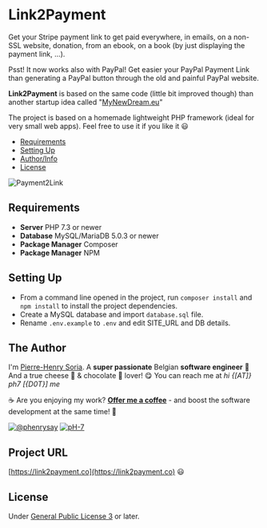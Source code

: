 # Link2Payment

Get your Stripe payment link to get paid everywhere, in emails, on a non-SSL website, donation, from an ebook, on a book (by just displaying the payment link, ...).

Psst! It now works also with PayPal! Get easier your PayPal Payment Link than generating a PayPal button through the old and painful PayPal website.

**Link2Payment** is based on the same code (little bit improved though) than another startup idea called "[MyNewDream.eu](https://github.com/pH-7/MyDreamLife.eu)"

The project is based on a homemade lightweight PHP framework (ideal for very small web apps). Feel free to use it if you like it :smiley:

- [Requirements](#requirements)
- [Setting Up](#setting-up)
- [Author/Info](#the-author)
- [License](#license)

![Payment2Link](screenshots/Stripe-Payment-Link-Link2Payment.png)


## Requirements

* **Server** PHP 7.3 or newer
* **Database** MySQL/MariaDB 5.0.3 or newer
* **Package Manager** Composer
* **Package Manager** NPM

## Setting Up

* From a command line opened in the project, run `composer install` and `npm install` to install the project dependencies.
* Create a MySQL database and import `database.sql` file.
* Rename `.env.example` to `.env` and edit SITE_URL and DB details.


## The Author

I'm [Pierre-Henry Soria](https://ph7.me). A **super passionate** Belgian **software engineer** 🤗 And a true cheese 🧀 & chocolate 🍫 lover! 😋 You can reach me at *hi {[AT]} ph7 [{D0T}] me*

️☕️ Are you enjoying my work? **[Offer me a coffee](https://ko-fi.com/phenry)** - and boost the software development at the same time! 💪

[![@phenrysay](https://img.shields.io/badge/Twitter-1DA1F2?style=for-the-badge&logo=twitter&logoColor=white)](https://twitter.com/phenrysay "Follow Me on Twitter") [![pH-7](https://img.shields.io/badge/GitHub-100000?style=for-the-badge&logo=github&logoColor=white)](https://github.com/pH-7 "Follow Me on GitHub")


## Project URL

[https://link2payment.co](https://link2payment.co) :smiley:


## License

Under [General Public License 3](http://www.gnu.org/licenses/gpl.html) or later.
